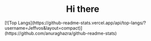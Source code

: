 <h1 align='center'>Hi there</h1>
[![Top Langs](https://github-readme-stats.vercel.app/api/top-langs/?username=Jeffvos&layout=compact)](https://github.com/anuraghazra/github-readme-stats)

